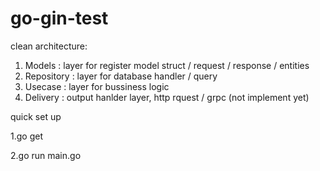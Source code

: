 # go-gin-test


clean architecture:

1. Models : layer for register model struct / request / response / entities
2. Repository : layer for database handler / query
3. Usecase : layer for bussiness logic
4. Delivery : output hanlder layer, http rquest / grpc (not implement yet)

quick set up

1.go get

2.go run main.go
